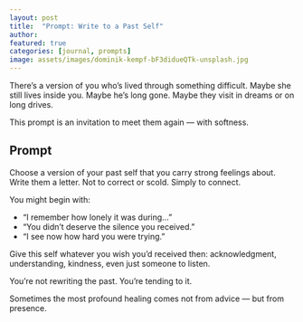 ```yaml
---
layout: post
title:  "Prompt: Write to a Past Self"
author: 
featured: true
categories: [journal, prompts]
image: assets/images/dominik-kempf-bF3didueQTk-unsplash.jpg
---
```


There’s a version of you who’s lived through something difficult. Maybe she still lives inside you. Maybe he’s long gone. Maybe they visit in dreams or on long drives.

This prompt is an invitation to meet them again — with softness.

## Prompt

Choose a version of your past self that you carry strong feelings about. Write them a letter. Not to correct or scold. Simply to connect.

You might begin with:

+ “I remember how lonely it was during…”
+ “You didn’t deserve the silence you received.”
+ “I see now how hard you were trying.”

Give this self whatever you wish you’d received then: acknowledgment, understanding, kindness, even just someone to listen.

You’re not rewriting the past. You’re tending to it.

Sometimes the most profound healing comes not from advice — but from presence.
